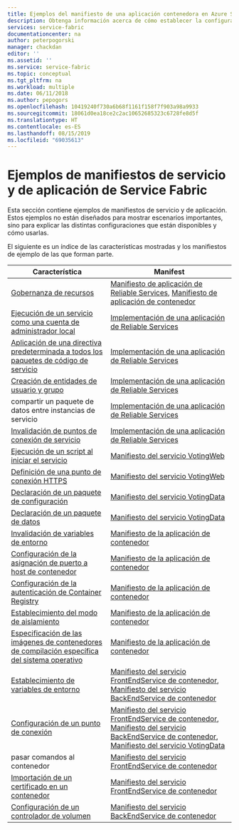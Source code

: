 ```yaml
---
title: Ejemplos del manifiesto de una aplicación contenedora en Azure Service Fabric | Microsoft Docs
description: Obtenga información acerca de cómo establecer la configuración de un manifiesto de servicio y de aplicación para una aplicación de Service Fabric.
services: service-fabric
documentationcenter: na
author: peterpogorski
manager: chackdan
editor: ''
ms.assetid: ''
ms.service: service-fabric
ms.topic: conceptual
ms.tgt_pltfrm: na
ms.workload: multiple
ms.date: 06/11/2018
ms.author: pepogors
ms.openlocfilehash: 10419240f730a6b68f1161f158f7f903a98a9933
ms.sourcegitcommit: 18061d0ea18ce2c2ac10652685323c6728fe8d5f
ms.translationtype: HT
ms.contentlocale: es-ES
ms.lasthandoff: 08/15/2019
ms.locfileid: "69035613"
---
```

# <a name="service-fabric-application-and-service-manifest-examples"></a>Ejemplos de manifiestos de servicio y de aplicación de Service Fabric
Esta sección contiene ejemplos de manifiestos de servicio y de aplicación. Estos ejemplos no están diseñados para mostrar escenarios importantes, sino para explicar las distintas configuraciones que están disponibles y cómo usarlas. 

El siguiente es un índice de las características mostradas y los manifiestos de ejemplo de las que forman parte.

|Característica|Manifest|
|---|---|
|[Gobernanza de recursos](service-fabric-resource-governance.md)|[Manifiesto de aplicación de Reliable Services](service-fabric-manifest-example-reliable-services-app.md#application-manifest), [Manifiesto de aplicación de contenedor](service-fabric-manifest-example-container-app.md#application-manifest)|
|[Ejecución de un servicio como una cuenta de administrador local](service-fabric-application-runas-security.md)|[Implementación de una aplicación de Reliable Services](service-fabric-manifest-example-reliable-services-app.md#application-manifest)|
|[Aplicación de una directiva predeterminada a todos los paquetes de código de servicio](service-fabric-application-runas-security.md#apply-a-default-policy-to-all-service-code-packages)|[Implementación de una aplicación de Reliable Services](service-fabric-manifest-example-reliable-services-app.md#application-manifest)|
|[Creación de entidades de usuario y grupo](service-fabric-application-runas-security.md)|[Implementación de una aplicación de Reliable Services](service-fabric-manifest-example-reliable-services-app.md#application-manifest)|
|compartir un paquete de datos entre instancias de servicio|[Implementación de una aplicación de Reliable Services](service-fabric-manifest-example-reliable-services-app.md#application-manifest)|
|[Invalidación de puntos de conexión de servicio](service-fabric-service-manifest-resources.md#overriding-endpoints-in-servicemanifestxml)|[Implementación de una aplicación de Reliable Services](service-fabric-manifest-example-reliable-services-app.md#application-manifest)|
|[Ejecución de un script al iniciar el servicio](service-fabric-run-script-at-service-startup.md)|[Manifiesto del servicio VotingWeb](service-fabric-manifest-example-reliable-services-app.md#votingweb-service-manifest)|
|[Definición de una punto de conexión HTTPS](service-fabric-tutorial-dotnet-app-enable-https-endpoint.md#define-an-https-endpoint-in-the-service-manifest)|[Manifiesto del servicio VotingWeb](service-fabric-manifest-example-reliable-services-app.md#votingweb-service-manifest)|
|[Declaración de un paquete de configuración](service-fabric-application-and-service-manifests.md)|[Manifiesto del servicio VotingData](service-fabric-manifest-example-reliable-services-app.md#votingdata-service-manifest)|
|[Declaración de un paquete de datos](service-fabric-application-and-service-manifests.md)|[Manifiesto del servicio VotingData](service-fabric-manifest-example-reliable-services-app.md#votingdata-service-manifest)|
|[Invalidación de variables de entorno](service-fabric-get-started-containers.md#configure-and-set-environment-variables)|[Manifiesto de la aplicación de contenedor](service-fabric-manifest-example-container-app.md#application-manifest)|
|[Configuración de la asignación de puerto a host de contenedor](service-fabric-get-started-containers.md#configure-container-port-to-host-port-mapping-and-container-to-container-discovery)| [Manifiesto de la aplicación de contenedor](service-fabric-manifest-example-container-app.md#application-manifest)|
|[Configuración de la autenticación de Container Registry](service-fabric-get-started-containers.md#configure-container-registry-authentication)|[Manifiesto de la aplicación de contenedor](service-fabric-manifest-example-container-app.md#application-manifest)|
|[Establecimiento del modo de aislamiento](service-fabric-get-started-containers.md#configure-isolation-mode)|[Manifiesto de la aplicación de contenedor](service-fabric-manifest-example-container-app.md#application-manifest)|
|[Especificación de las imágenes de contenedores de compilación específica del sistema operativo](service-fabric-get-started-containers.md#specify-os-build-specific-container-images)|[Manifiesto de la aplicación de contenedor](service-fabric-manifest-example-container-app.md#application-manifest)|
|[Establecimiento de variables de entorno](service-fabric-get-started-containers.md#configure-and-set-environment-variables)|[Manifiesto del servicio FrontEndService de contenedor](service-fabric-manifest-example-container-app.md#frontendservice-service-manifest), [Manifiesto del servicio BackEndService de contenedor](service-fabric-manifest-example-container-app.md#backendservice-service-manifest)|
|[Configuración de un punto de conexión](service-fabric-get-started-containers.md#configure-communication)|[Manifiesto del servicio FrontEndService de contenedor](service-fabric-manifest-example-container-app.md#frontendservice-service-manifest), [Manifiesto del servicio BackEndService de contenedor](service-fabric-manifest-example-container-app.md#backendservice-service-manifest), [Manifiesto del servicio VotingData](service-fabric-manifest-example-reliable-services-app.md#votingdata-service-manifest)|
|pasar comandos al contenedor|[Manifiesto del servicio FrontEndService de contenedor](service-fabric-manifest-example-container-app.md#frontendservice-service-manifest)|
|[Importación de un certificado en un contenedor](service-fabric-securing-containers.md)|[Manifiesto del servicio FrontEndService de contenedor](service-fabric-manifest-example-container-app.md#frontendservice-service-manifest)|
|[Configuración de un controlador de volumen](service-fabric-containers-volume-logging-drivers.md)|[Manifiesto del servicio BackEndService de contenedor](service-fabric-manifest-example-container-app.md#backendservice-service-manifest)|

